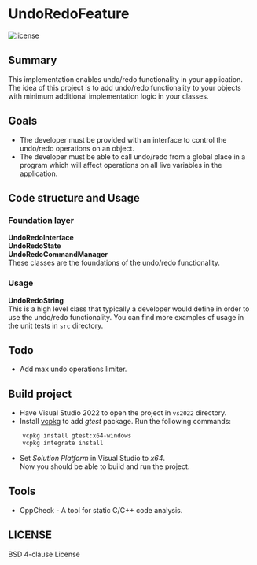 # UndoRedoFeature

[![license](https://img.shields.io/badge/License-BSD%204--clause-blue)](https://github.com/aivaraleksiev/UndoRedoFeature/blob/main/LICENSE)

## Summary
This implementation enables undo/redo functionality in your application. The idea of this project is to add undo/redo functionality to your objects with minimum additional implementation logic in your classes.

## Goals
- The developer must be provided with an interface to control the undo/redo operations on an object.
- The developer must be able to call undo/redo from a global place in a program which will affect operations on all live variables in the application.

## Code structure and Usage
### Foundation layer
**UndoRedoInterface**  
**UndoRedoState**  
**UndoRedoCommandManager**  
These classes are the foundations of the undo/redo functionality. 
### Usage
**UndoRedoString**  
This is a high level class that typically a developer would define in order to use the undo/redo functionality.
You can find more examples of usage in the unit tests in `src` directory.

## Todo
- Add max undo operations limiter. 

## Build project

- Have Visual Studio 2022 to open the project in `vs2022` directory.
- Install [vcpkg](https://github.com/Microsoft/vcpkg) to add _gtest_ package. Run the following commands:
````sh
    vcpkg install gtest:x64-windows
    vcpkg integrate install
````
- Set _Solution Platform_ in Visual Studio to _x64_.  
Now you should be able to build and run the project.

## Tools
- CppCheck - A tool for static C/C++ code analysis.

## LICENSE
BSD 4-clause License

